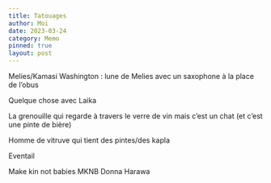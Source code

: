 ```yaml
---
title: Tatouages
author: Moi
date: 2023-03-24
category: Memo
pinned: true
layout: post
---
```


Melies/Kamasi Washington : lune de Melies avec un saxophone à la place de l’obus

Quelque chose avec Laika

La grenouille qui regarde à travers le verre de vin mais c’est un chat (et c’est une pinte de bière)

Homme de vitruve qui tient des pintes/des kapla

Eventail

Make kin not babies MKNB Donna Harawa
